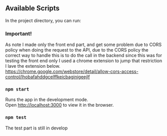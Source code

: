 ## Available Scripts

In the project directory, you can run:


### Important!
As note I made only the front end part, and get some problem due to CORS policy when doing the request to the API, due to the CORS policy the correct way to handle this is to do the call in the backend since this was for testing the front end only I used a chrome extension to jump that restriction I lave the extension below.
https://chrome.google.com/webstore/detail/allow-cors-access-control/lhobafahddgcelffkeicbaginigeejlf

### `npm start`
Runs the app in the development mode.<br />
Open [http://localhost:3000](http://localhost:3000) to view it in the browser.

### `npm test`
The test part is still in develop